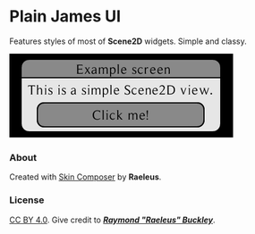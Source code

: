 # Plain James UI

Features styles of most of **Scene2D** widgets. Simple and classy.

![Plain James](preview.png)

### About

Created with [Skin Composer](https://github.com/raeleus/skin-composer) by **Raeleus**.

### License

[CC BY 4.0](http://creativecommons.org/licenses/by/4.0/). Give credit to [***Raymond "Raeleus"
Buckley***](https://ray3k.wordpress.com/software/skin-composer-for-libgdx/).
